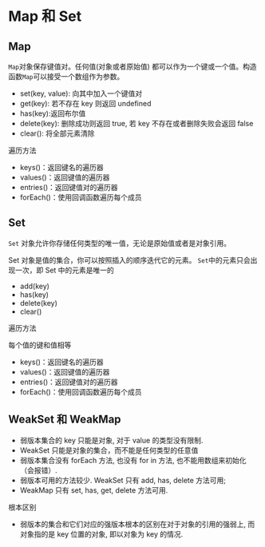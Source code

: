 # Map 和 Set

## Map

`Map`对象保存键值对。任何值(对象或者原始值) 都可以作为一个键或一个值。构造函数`Map`可以接受一个数组作为参数。

- set(key, value): 向其中加入一个键值对
- get(key): 若不存在 key 则返回 undefined
- has(key):返回布尔值
- delete(key): 删除成功则返回 true, 若 key 不存在或者删除失败会返回 false
- clear(): 将全部元素清除

遍历方法

- keys()：返回键名的遍历器
- values()：返回键值的遍历器
- entries()：返回键值对的遍历器
- forEach()：使用回调函数遍历每个成员

## Set

`Set` 对象允许你存储任何类型的唯一值，无论是原始值或者是对象引用。

Set 对象是值的集合，你可以按照插入的顺序迭代它的元素。 `Set`中的元素只会出现一次，即 Set 中的元素是唯一的

- add(key)
- has(key)
- delete(key)
- clear()

遍历方法

每个值的键和值相等

- keys()：返回键名的遍历器
- values()：返回键值的遍历器
- entries()：返回键值对的遍历器
- forEach()：使用回调函数遍历每个成员

## WeakSet 和 WeakMap

- 弱版本集合的 key 只能是对象, 对于 value 的类型没有限制.
- WeakSet 只能是对象的集合，而不能是任何类型的任意值
- 弱版本集合没有 forEach 方法, 也没有 for in 方法, 也不能用数组来初始化（会报错）.
- 弱版本可用的方法较少. WeakSet 只有 add, has, delete 方法可用;
- WeakMap 只有 set, has, get, delete 方法可用.

根本区别

- 弱版本的集合和它们对应的强版本根本的区别在对于对象的引用的强弱上, 而对象指的是 key 位置的对象, 即以对象为 key 的情况.
